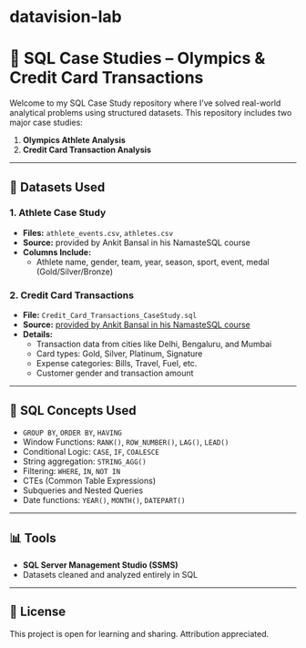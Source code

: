 # datavision-lab

# 🧠 SQL Case Studies – Olympics & Credit Card Transactions

Welcome to my SQL Case Study repository where I’ve solved real-world analytical problems using structured datasets. 
This repository includes two major case studies:

1. **Olympics Athlete Analysis**
2. **Credit Card Transaction Analysis**

---

## 📁 Datasets Used

### 1. Athlete Case Study

- **Files:** `athlete_events.csv`, `athletes.csv`
- **Source:** provided by Ankit Bansal in his NamasteSQL course
- **Columns Include:**
  - Athlete name, gender, team, year, season, sport, event, medal (Gold/Silver/Bronze)

### 2. Credit Card Transactions

- **File:** `Credit_Card_Transactions_CaseStudy.sql`
- **Source:** [provided by Ankit Bansal in his NamasteSQL course](https://www.kaggle.com/datasets/thedevastator/analyzing-credit-card-spending-habits-in-india)
- **Details:**
  - Transaction data from cities like Delhi, Bengaluru, and Mumbai
  - Card types: Gold, Silver, Platinum, Signature
  - Expense categories: Bills, Travel, Fuel, etc.
  - Customer gender and transaction amount

---


## 🧰 SQL Concepts Used

- `GROUP BY`, `ORDER BY`, `HAVING`
- Window Functions: `RANK()`, `ROW_NUMBER()`, `LAG()`, `LEAD()`
- Conditional Logic: `CASE`, `IF`, `COALESCE`
- String aggregation: `STRING_AGG()`
- Filtering: `WHERE`, `IN`, `NOT IN`
- CTEs (Common Table Expressions)
- Subqueries and Nested Queries
- Date functions: `YEAR()`, `MONTH()`, `DATEPART()`

---

## 📊 Tools

- **SQL Server Management Studio (SSMS)** 
- Datasets cleaned and analyzed entirely in SQL

---

## 📎 License

This project is open for learning and sharing. Attribution appreciated.


